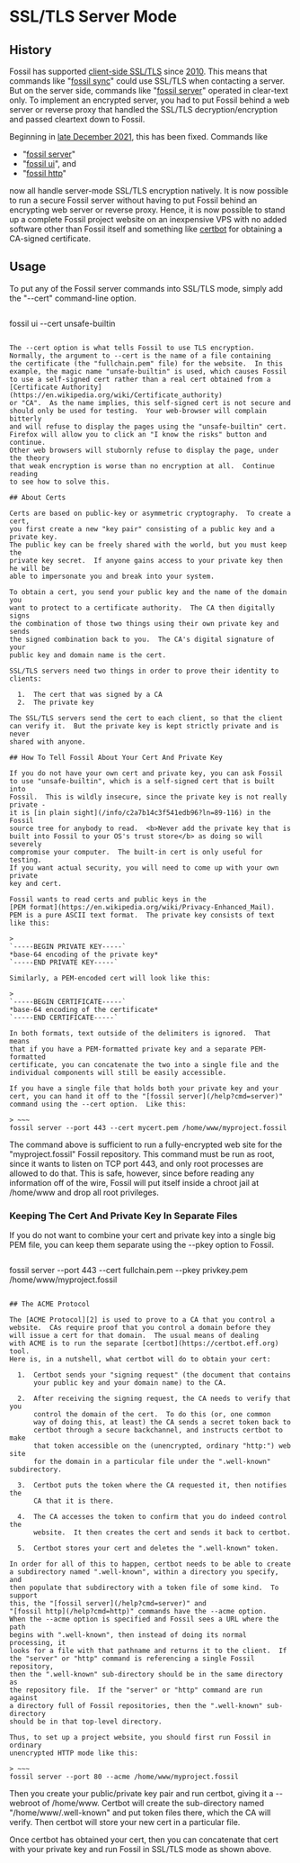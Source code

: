 # SSL/TLS Server Mode

## History

Fossil has supported [client-side SSL/TLS][0] since [2010][1].  This means
that commands like "[fossil sync](/help?cmd=sync)" could use SSL/TLS when
contacting a server.  But on the server side, commands like
"[fossil server](/help?cmd=server)" operated in clear-text only.  To implement
an encrypted server, you had to put Fossil behind a web server or reverse
proxy that handled the SSL/TLS decryption/encryption and passed cleartext
down to Fossil.

[0]: ./ssl.wiki
[1]: /timeline?c=b05cb4a0e15d0712&y=ci&n=13

Beginning in [late December 2021](/timeline?c=f6263bb64195b07f&y=a&n=13),
this has been fixed.  Commands like

  * "[fossil server](/help?cmd=server)"
  * "[fossil ui](/help?cmd=ui)", and
  * "[fossil http](/help?cmd=http)"

now all handle server-mode SSL/TLS encryption natively.  It is now possible
to run a secure Fossil server without having to put Fossil behind an encrypting
web server or reverse proxy.  Hence, it is now possible to stand up a complete
Fossil project website on an inexpensive VPS with no added software other than
Fossil itself and something like [certbot](https://certbot.eff.org) for
obtaining a CA-signed certificate.

## Usage

To put any of the Fossil server commands into SSL/TLS mode, simply
add the "--cert" command-line option.

> ~~~
fossil ui --cert unsafe-builtin
~~~

The --cert option is what tells Fossil to use TLS encryption.
Normally, the argument to --cert is the name of a file containing
the certificate (the "fullchain.pem" file) for the website.  In this
example, the magic name "unsafe-builtin" is used, which causes Fossil
to use a self-signed cert rather than a real cert obtained from a
[Certificate Authority](https://en.wikipedia.org/wiki/Certificate_authority)
or "CA".  As the name implies, this self-signed cert is not secure and
should only be used for testing.  Your web-browser will complain bitterly 
and will refuse to display the pages using the "unsafe-builtin" cert.
Firefox will allow you to click an "I know the risks" button and continue.
Other web browsers will stubornly refuse to display the page, under the theory
that weak encryption is worse than no encryption at all.  Continue reading
to see how to solve this.

## About Certs

Certs are based on public-key or asymmetric cryptography.  To create a cert,
you first create a new "key pair" consisting of a public key and a private key.
The public key can be freely shared with the world, but you must keep the
private key secret.  If anyone gains access to your private key then he will be
able to impersonate you and break into your system.

To obtain a cert, you send your public key and the name of the domain you
want to protect to a certificate authority.  The CA then digitally signs
the combination of those two things using their own private key and sends
the signed combination back to you.  The CA's digital signature of your
public key and domain name is the cert.

SSL/TLS servers need two things in order to prove their identity to clients:

  1.  The cert that was signed by a CA
  2.  The private key

The SSL/TLS servers send the cert to each client, so that the client
can verify it.  But the private key is kept strictly private and is never
shared with anyone.

## How To Tell Fossil About Your Cert And Private Key

If you do not have your own cert and private key, you can ask Fossil
to use "unsafe-builtin", which is a self-signed cert that is built into
Fossil.  This is wildly insecure, since the private key is not really private - 
it is [in plain sight](/info/c2a7b14c3f541edb96?ln=89-116) in the Fossil
source tree for anybody to read.  <b>Never add the private key that is
built into Fossil to your OS's trust store</b> as doing so will severely
compromise your computer.  The built-in cert is only useful for testing.
If you want actual security, you will need to come up with your own private
key and cert.

Fossil wants to read certs and public keys in the 
[PEM format](https://en.wikipedia.org/wiki/Privacy-Enhanced_Mail).
PEM is a pure ASCII text format.  The private key consists of text
like this:

>
`-----BEGIN PRIVATE KEY-----`  
*base-64 encoding of the private key*  
`-----END PRIVATE KEY-----`

Similarly, a PEM-encoded cert will look like this:

>
`-----BEGIN CERTIFICATE-----`  
*base-64 encoding of the certificate*  
`-----END CERTIFICATE-----`

In both formats, text outside of the delimiters is ignored.  That means
that if you have a PEM-formatted private key and a separate PEM-formatted
certificate, you can concatenate the two into a single file and the
individual components will still be easily accessible.

If you have a single file that holds both your private key and your
cert, you can hand it off to the "[fossil server](/help?cmd=server)"
command using the --cert option.  Like this:

> ~~~
fossil server --port 443 --cert mycert.pem /home/www/myproject.fossil
~~~

The command above is sufficient to run a fully-encrypted web site for
the "myproject.fossil" Fossil repository.  This command must be run as
root, since it wants to listen on TCP port 443, and only root processes are
allowed to do that.  This is safe, however, since before reading any
information off of the wire, Fossil will put itself inside a chroot jail
at /home/www and drop all root privileges.

### Keeping The Cert And Private Key In Separate Files

If you do not want to combine your cert and private key into a single
big PEM file, you can keep them separate using the --pkey option to
Fossil.

> ~~~
fossil server --port 443 --cert fullchain.pem --pkey privkey.pem /home/www/myproject.fossil
~~~

## The ACME Protocol

The [ACME Protocol][2] is used to prove to a CA that you control a
website.  CAs require proof that you control a domain before they
will issue a cert for that domain.  The usual means of dealing
with ACME is to run the separate [certbot](https://certbot.eff.org) tool.
Here is, in a nutshell, what certbot will do to obtain your cert:

  1.  Certbot sends your "signing request" (the document that contains
      your public key and your domain name) to the CA.

  2.  After receiving the signing request, the CA needs to verify that you
      control the domain of the cert.  To do this (or, one common
      way of doing this, at least) the CA sends a secret token back to
      certbot through a secure backchannel, and instructs certbot to make
      that token accessible on the (unencrypted, ordinary "http:") web site
      for the domain in a particular file under the ".well-known" subdirectory.

  3.  Certbot puts the token where the CA requested it, then notifies the
      CA that it is there.

  4.  The CA accesses the token to confirm that you do indeed control the
      website.  It then creates the cert and sends it back to certbot.

  5.  Certbot stores your cert and deletes the ".well-known" token.

In order for all of this to happen, certbot needs to be able to create
a subdirectory named ".well-known", within a directory you specify, and
then populate that subdirectory with a token file of some kind.  To support
this, the "[fossil server](/help?cmd=server)" and
"[fossil http](/help?cmd=http)" commands have the --acme option.
When the --acme option is specified and Fossil sees a URL where the path
begins with ".well-known", then instead of doing its normal processing, it
looks for a file with that pathname and returns it to the client.  If
the "server" or "http" command is referencing a single Fossil repository,
then the ".well-known" sub-directory should be in the same directory as
the repository file.  If the "server" or "http" command are run against
a directory full of Fossil repositories, then the ".well-known" sub-directory
should be in that top-level directory.

Thus, to set up a project website, you should first run Fossil in ordinary
unencrypted HTTP mode like this:

> ~~~
fossil server --port 80 --acme /home/www/myproject.fossil
~~~

Then you create your public/private key pair and run certbot, giving it
a --webroot of /home/www.  Certbot will create the sub-directory
named "/home/www/.well-known" and put token files there, which the CA
will verify.  Then certbot will store your new cert in a particular file.

Once certbot has obtained your cert, then you can concatenate that
cert with your private key and run Fossil in SSL/TLS mode as shown above.

[2]: https://en.wikipedia.org/wiki/Automated_Certificate_Management_Environment
